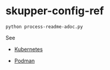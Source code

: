 # skupper-config-ref


```
python process-readme-adoc.py

```


See 

* [Kubernetes](./kubernetes-reference/docs.out/options.adoc)

* [Podman](./podman-reference/docs.out/options.adoc)

